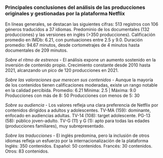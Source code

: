 ### Principales conclusiones del análisis de las producciones originales y gestionadas por la plataforma Netflix
En líneas generales, se destacan las siguientes cifras:
513 registros con 106 géneros traducidos a 37 idiomas. Predominio de los documentales (132 producciones) y las versiones en inglés (>350 producciones).
Calificación promedio en IMDb: 6.21, con puntuaciones entre 2.5 y 9.0.
Duración promedio: 94.67 minutos, desde cortometrajes de 4 minutos hasta documentales de 209 minutos.

*Sobre el ritmo de estrenos* - El análisis expone un aumento sostenido en la inversión de contenido propio.
Crecimiento constante desde 2010 hasta 2021, alcanzando un pico de 120 producciones en 2021.
 

*Sobre las valoraciones que merecen sus contenidos* - Aunque la mayoría de los contenidos tienen calificaciones moderadas, existe un rango notable en la calidad percibida.
Promedio: 6.21
Mínima: 2.5 | Máxima: 9.0
Producciones con más de 8: 50
Producciones con menos de 5: 30


*Sobre su audiencia* - Los valores refleja una clara preferencia de Netflix por contenidos dirigidos a adultos y adolescentes.
TV-MA (159): dominante, enfocado en audiencias adultas.
TV-14 (108): target adolescente.
PG-13 (58): público joven-adulto.
TV-G (11) y G (1): apto para todas las edades (producciones familiares), muy subrepresentado.

*Sobre las traducciones* - El inglés predomina, pero la inclusión de otros idiomas refleja un esfuerzo por la internacionalización de la plataforma
Inglés: 350 contenidos.
Español: 50 contenidos.
Francés: 30 contenidos.
Otros: 83 contenidos.